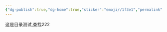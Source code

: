 ```yaml
---
{"dg-publish":true,"dg-home":true,"sticker":"emoji//1f3e1","permalink":"/home/","tags":["gardenEntry"],"dgPassFrontmatter":true}
---
```



这是目录测试,查找222